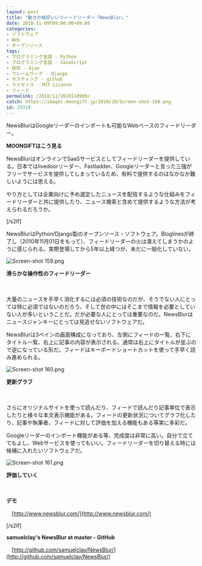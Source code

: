 ```yaml
---
layout: post
title: "動きの格好いいフィードリーダー「NewsBlur」"
date: 2010-11-09T09:00:00+09:00
categories:
- ソフトウェア
- Web
- オープンソース
tags: 
- プログラミング言語 - Python
- プログラミング言語 - JavaScript
- 技術 - Ajax
- フレームワーク - django
- ホスティング - github
- ライセンス - MIT License
- フィード
permalink: /2010/11/2010110900/
catch: https://images.moongift.jp/2010/10/Screen-shot-160.png
id: 23319
---
```

  

NewsBlurはGoogleリーダーのインポートも可能なWebベースのフィードリーダー。

  

**MOONGIFTはこう見る**

  

NewsBlurはオンラインでSaaSサービスとしてフィードリーダーを提供している。日本ではlivedoorリーダー、Fastladder、Googleリーダーと言った三強がフリーでサービスを提供してしまっているため、有料で提供するのはなかなか難しいようには思える。

  

やり方としては企業向けに予め選定したニュースを配信するような仕組みをフィードリーダーと共に提供したり、ニュース検索と含めて提供するような方法が考えられるだろうか。

[/s2If]  
  

NewsBlurはPython/Django製のオープンソース・ソフトウェア。Bloglinesが終了し（2010年11月01日をもって）、フィードリーダーの火は潰えてしまうかのように感じられる。実際登場してから5年以上経つが、未だに一般化していない。

  

![Screen-shot 159.png](https://images.moongift.jp/2010/10/Screen-shot-159.png)  
  
**滑らかな操作性のフィードリーダー**

  

　

  

大量のニュースを手早く消化するには必須の技術なのだが、そうでない人にとっては特に必須ではないのだろう。そして世の中にはそこまで情報を必要としていない人が多いということだ。だが必要な人にとっては重要なのだ。NewsBlurはニュースジャンキーにとっては見逃せないソフトウェアだ。

  
<!--more-->

NewsBlurは3ペインの画面構成になっており、左側にフィードの一覧、右下にタイトル一覧、右上に記事の内容が表示される。通常は右上にタイトルが並ぶので逆になっている形だ。フィードはキーボードショートカットを使って手早く読み進められる。

  

![Screen-shot 160.png](https://images.moongift.jp/2010/10/Screen-shot-160.png)  
  
**更新グラフ**

  

　

  

さらにオリジナルサイトを使って読んだり、フィードで読んだり記事単位で表示したりと様々な本文表示機能がある。フィードの更新状況についてグラフ化したり、記事や執筆者、フィードに対して評価を加える機能もある等実に多彩だ。

  

Googleリーダーのインポート機能がある等、完成度は非常に高い。自分で立ててもよし、Webサービスを使ってもいい。フィードリーダーを切り替える時には候補に入れたいソフトウェアだ。

  

![Screen-shot 161.png](https://images.moongift.jp/2010/10/Screen-shot-161.png)  
  
**評価していく**

  

　

  

**デモ**  
  
　[http://www.newsblur.com/](http://www.newsblur.com/)

[/s2If]  
  

**samuelclay's NewsBlur at master - GitHub**  
  
　[http://github.com/samuelclay/NewsBlur/](http://github.com/samuelclay/NewsBlur/)

  
